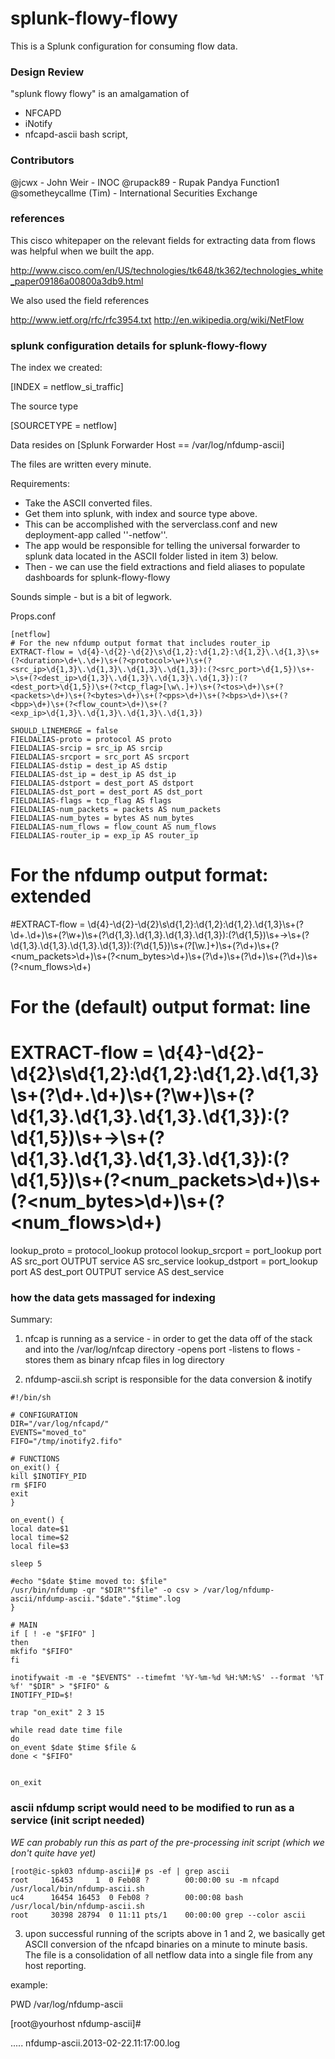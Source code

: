 splunk-flowy-flowy
==================

This is a Splunk configuration for consuming flow data.

### Design Review

"splunk flowy flowy" is an amalgamation of 
- NFCAPD 
- iNotify 
- nfcapd-ascii bash script,  

### Contributors

@jcwx - John Weir - INOC
@rupack89 - Rupak Pandya Function1
@sometheycallme (Tim) - International Securities Exchange

### references

This cisco whitepaper on the relevant fields for extracting data from flows was helpful when we built the app.

http://www.cisco.com/en/US/technologies/tk648/tk362/technologies_white_paper09186a00800a3db9.html

We also used the field references 

http://www.ietf.org/rfc/rfc3954.txt
http://en.wikipedia.org/wiki/NetFlow


### splunk configuration details for splunk-flowy-flowy

The index we created:

[INDEX = netflow_si_traffic] 

The source type

[SOURCETYPE = netflow]

Data resides on [Splunk Forwarder Host == /var/log/nfdump-ascii]

The files are written every minute.

Requirements:

- Take the ASCII converted files.  
- Get them into splunk, with index and source type above.  
- This can be accomplished with the serverclass.conf  and new deployment-app called ''<your-company-name>-netfow''. 
- The app would be responsible for telling the universal forwarder to splunk data located in the ASCII folder listed in item 3) below.    
- Then - we can use the field extractions and field aliases to populate dashboards for splunk-flowy-flowy

Sounds simple - but is a bit of legwork.

Props.conf

```
[netflow]
# For the new nfdump output format that includes router_ip
EXTRACT-flow = \d{4}-\d{2}-\d{2}\s\d{1,2}:\d{1,2}:\d{1,2}\.\d{1,3}\s+(?<duration>\d+\.\d+)\s+(?<protocol>\w+)\s+(?<src_ip>\d{1,3}\.\d{1,3}\.\d{1,3}\.\d{1,3}):(?<src_port>\d{1,5})\s+->\s+(?<dest_ip>\d{1,3}\.\d{1,3}\.\d{1,3}\.\d{1,3}):(?<dest_port>\d{1,5})\s+(?<tcp_flag>[\w\.]+)\s+(?<tos>\d+)\s+(?<packets>\d+)\s+(?<bytes>\d+)\s+(?<pps>\d+)\s+(?<bps>\d+)\s+(?<bpp>\d+)\s+(?<flow_count>\d+)\s+(?<exp_ip>\d{1,3}\.\d{1,3}\.\d{1,3}\.\d{1,3})
 
SHOULD_LINEMERGE = false
FIELDALIAS-proto = protocol AS proto
FIELDALIAS-srcip = src_ip AS srcip
FIELDALIAS-srcport = src_port AS srcport
FIELDALIAS-dstip = dest_ip AS dstip
FIELDALIAS-dst_ip = dest_ip AS dst_ip
FIELDALIAS-dstport = dest_port AS dstport
FIELDALIAS-dst_port = dest_port AS dst_port
FIELDALIAS-flags = tcp_flag AS flags
FIELDALIAS-num_packets = packets AS num_packets
FIELDALIAS-num_bytes = bytes AS num_bytes
FIELDALIAS-num_flows = flow_count AS num_flows
FIELDALIAS-router_ip = exp_ip AS router_ip
```
 
# For the nfdump output format: extended
#EXTRACT-flow = \d{4}-\d{2}-\d{2}\s\d{1,2}:\d{1,2}:\d{1,2}\.\d{1,3}\s+(?<duration>\d+\.\d+)\s+(?<proto>\w+)\s+(?<srcip>\d{1,3}\.\d{1,3}\.\d{1,3}\.\d{1,3}):(?<srcport>\d{1,5})\s+->\s+(?<dstip>\d{1,3}\.\d{1,3}\.\d{1,3}\.\d{1,3}):(?<dstport>\d{1,5})\s+(?<flags>[\w\.]+)\s+(?<tos>\d+)\s+(?<num_packets>\d+)\s+(?<num_bytes>\d+)\s+(?<pps>\d+)\s+(?<bps>\d+)\s+(?<bpp>\d+)\s+(?<num_flows>\d+)
# For the (default) output format: line
# EXTRACT-flow = \d{4}-\d{2}-\d{2}\s\d{1,2}:\d{1,2}:\d{1,2}\.\d{1,3}\s+(?<duration>\d+\.\d+)\s+(?<proto>\w+)\s+(?<srcip>\d{1,3}\.\d{1,3}\.\d{1,3}\.\d{1,3}):(?<srcport>\d{1,5})\s+->\s+(?<dstip>\d{1,3}\.\d{1,3}\.\d{1,3}\.\d{1,3}):(?<dstport>\d{1,5})\s+(?<num_packets>\d+)\s+(?<num_bytes>\d+)\s+(?<num_flows>\d+)
 
lookup_proto = protocol_lookup protocol
lookup_srcport = port_lookup port AS src_port OUTPUT service AS src_service
lookup_dstport = port_lookup port AS dest_port OUTPUT service AS dest_service

### how the data gets massaged for indexing

Summary:
1) nfcap is running as a service - in order to get the data off of the stack and into the /var/log/nfcap directory
-opens port
-listens to flows
-stores them as binary nfcap files in log directory


2) nfdump-ascii.sh script is responsible for the data conversion & inotify

```
#!/bin/sh

# CONFIGURATION
DIR="/var/log/nfcapd/"
EVENTS="moved_to"
FIFO="/tmp/inotify2.fifo"

# FUNCTIONS
on_exit() {
kill $INOTIFY_PID
rm $FIFO
exit
}

on_event() {
local date=$1
local time=$2
local file=$3

sleep 5

#echo "$date $time moved to: $file"
/usr/bin/nfdump -qr "$DIR""$file" -o csv > /var/log/nfdump-ascii/nfdump-ascii."$date"."$time".log
}

# MAIN
if [ ! -e "$FIFO" ]
then
mkfifo "$FIFO"
fi

inotifywait -m -e "$EVENTS" --timefmt '%Y-%m-%d %H:%M:%S' --format '%T %f' "$DIR" > "$FIFO" &
INOTIFY_PID=$!

trap "on_exit" 2 3 15

while read date time file
do
on_event $date $time $file &
done < "$FIFO"


on_exit
```

###  ascii nfdump script would need to be modified to run as a service (init script needed)

<i> WE can probably run this as part of the pre-processing init script (which we don't quite have yet) </i>

```
[root@ic-spk03 nfdump-ascii]# ps -ef | grep ascii
root     16453     1  0 Feb08 ?        00:00:00 su -m nfcapd /usr/local/bin/nfdump-ascii.sh
uc4      16454 16453  0 Feb08 ?        00:00:08 bash /usr/local/bin/nfdump-ascii.sh
root     30398 28794  0 11:11 pts/1    00:00:00 grep --color ascii
```


3) upon successful running of the scripts above in 1 and 2, we basically get ASCII conversion of the nfcapd binaries on a minute to minute basis.    The file is a consolidation of all netflow data into a single file from any host reporting.    

example:

PWD 
/var/log/nfdump-ascii

[root@yourhost nfdump-ascii]#

.....
  nfdump-ascii.2013-02-22.11:17:00.log




